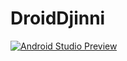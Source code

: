 
# DroidDjinni

[![Android Studio Preview](https://img.shields.io/badge/Android%20Studio-3.0%20Preview-brightgreen.svg?style=flat)](https://developer.android.com/studio/preview/index.html)
